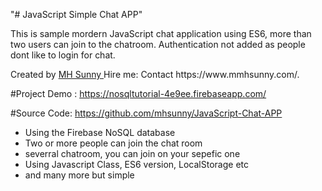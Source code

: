 "# JavaScript Simple Chat APP" 

This is sample mordern JavaScript chat application using ES6, more than two users can join to the chatroom.
Authentication not added as people dont like to login for chat.

<p>Created by <a href="https://www.mmhsunny.com/">MH Sunny </a> Hire me: Contact https://www.mmhsunny.com/.</p>

#Project Demo : 
https://nosqltutorial-4e9ee.firebaseapp.com/

#Source Code: 
https://github.com/mhsunny/JavaScript-Chat-APP

- Using the Firebase NoSQL database
- Two or more people can join the chat room
- severral chatroom, you can join  on your sepefic one
- Using Javascript Class, ES6 version, LocalStorage etc
- and many more but simple 